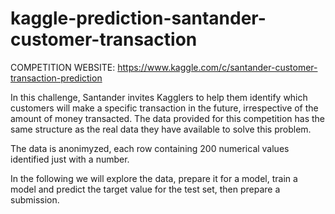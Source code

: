 # kaggle-prediction-santander-customer-transaction
COMPETITION WEBSITE: https://www.kaggle.com/c/santander-customer-transaction-prediction

In this challenge, Santander invites Kagglers to help them identify which customers will make a specific transaction in the future, irrespective of the amount of money transacted. The data provided for this competition has the same structure as the real data they have available to solve this problem.

The data is anonimyzed, each row containing 200 numerical values identified just with a number.

In the following we will explore the data, prepare it for a model, train a model and predict the target value for the test set, then prepare a submission.
